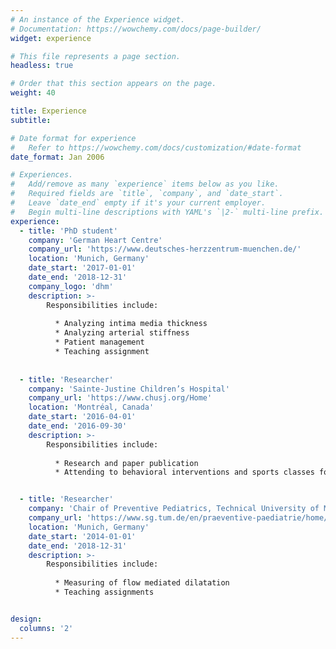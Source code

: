```yaml
---
# An instance of the Experience widget.
# Documentation: https://wowchemy.com/docs/page-builder/
widget: experience

# This file represents a page section.
headless: true

# Order that this section appears on the page.
weight: 40

title: Experience
subtitle:

# Date format for experience
#   Refer to https://wowchemy.com/docs/customization/#date-format
date_format: Jan 2006

# Experiences.
#   Add/remove as many `experience` items below as you like.
#   Required fields are `title`, `company`, and `date_start`.
#   Leave `date_end` empty if it's your current employer.
#   Begin multi-line descriptions with YAML's `|2-` multi-line prefix.
experience:
  - title: 'PhD student'
    company: 'German Heart Centre'
    company_url: 'https://www.deutsches-herzzentrum-muenchen.de/'
    location: 'Munich, Germany'
    date_start: '2017-01-01'
    date_end: '2018-12-31'
    company_logo: 'dhm'
    description: >-
        Responsibilities include:
        
          * Analyzing intima media thickness 
          * Analyzing arterial stiffness
          * Patient management 
          * Teaching assignment
        
        
  - title: 'Researcher'
    company: 'Sainte-Justine Children’s Hospital'
    company_url: 'https://www.chusj.org/Home'
    location: 'Montréal, Canada'
    date_start: '2016-04-01'
    date_end: '2016-09-30'
    description: >-
        Responsibilities include:
        
          * Research and paper publication 
          * Attending to behavioral interventions and sports classes for overweight and obese children and teenagers


  - title: 'Researcher'
    company: 'Chair of Preventive Pediatrics, Technical University of Munich'
    company_url: 'https://www.sg.tum.de/en/praeventive-paediatrie/home/'
    location: 'Munich, Germany'
    date_start: '2014-01-01'
    date_end: '2018-12-31'
    description: >-
        Responsibilities include:
        
          * Measuring of flow mediated dilatation 
          * Teaching assignments


design:
  columns: '2'
---
```

